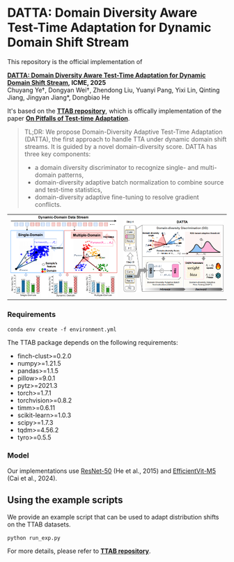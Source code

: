 # DATTA: Domain Diversity Aware Test-Time Adaptation for Dynamic Domain Shift Stream

This repository is the official implementation of

**[DATTA: Domain Diversity Aware Test-Time Adaptation for Dynamic Domain Shift Stream](https://arxiv.org/abs/2408.08056), ICME, 2025**\
Chuyang Ye†, Dongyan Wei†, Zhendong Liu, Yuanyi Pang, Yixi Lin, Qinting Jiang, Jingyan Jiang*, Dongbiao He

It's based on the  **[TTAB repository](https://github.com/LINs-lab/ttab)**, which is offically implementation of the paper **[On Pitfalls of Test-time Adaptation](https://arxiv.org/abs/2306.03536)**.

> TL;DR: We propose Domain-Diversity Adaptive Test-Time Adaptation (DATTA), the first approach to handle TTA under dynamic domain shift streams. It is guided by a novel domain-diversity score. DATTA has three key components: 
> - a domain diversity discriminator to recognize single- and multi-domain patterns, 
> - domain-diversity adaptive batch normalization to combine source and test-time statistics,
> - domain-diversity adaptive fine-tuning to resolve gradient conflicts.

<table>
  <tr>
    <td><img src="./figs/overview_of_scenarios.png" width="100%"></td>
    <td><img src="./figs/overview_of_method.png" width="115%"></td>
  </tr>
</table>

### Requirements
```
conda env create -f environment.yml
```
The TTAB package depends on the following requirements:
- finch-clust>=0.2.0
- numpy>=1.21.5
- pandas>=1.1.5
- pillow>=9.0.1
- pytz>=2021.3
- torch>=1.7.1
- torchvision>=0.8.2
- timm>=0.6.11
- scikit-learn>=1.0.3
- scipy>=1.7.3
- tqdm>=4.56.2
- tyro>=0.5.5

### Model
Our implementations use [ResNet-50](https://drive.google.com/file/d/1-qUXRp4iwq_Q28NfyFQIWXPwlZAyYVPB/view?usp=sharing) (He et al., 2015) and [EfficientVit-M5](https://github.com/mit-han-lab/efficientvit) (Cai et al., 2024).

## Using the example scripts
We provide an example script that can be used to adapt distribution shifts on the TTAB datasets. 

```bash
python run_exp.py
```

For more details, please refer to **[TTAB repository](https://github.com/LINs-lab/ttab)**.




